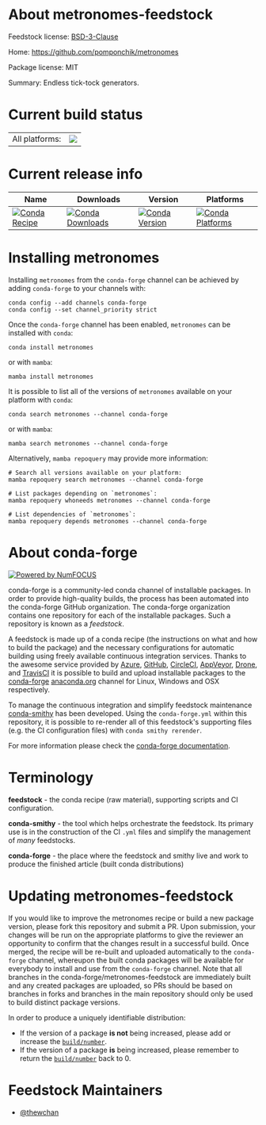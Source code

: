 About metronomes-feedstock
==========================

Feedstock license: [BSD-3-Clause](https://github.com/conda-forge/metronomes-feedstock/blob/main/LICENSE.txt)

Home: https://github.com/pomponchik/metronomes

Package license: MIT

Summary: Endless tick-tock generators.

Current build status
====================


<table><tr><td>All platforms:</td>
    <td>
      <a href="https://dev.azure.com/conda-forge/feedstock-builds/_build/latest?definitionId=23163&branchName=main">
        <img src="https://dev.azure.com/conda-forge/feedstock-builds/_apis/build/status/metronomes-feedstock?branchName=main">
      </a>
    </td>
  </tr>
</table>

Current release info
====================

| Name | Downloads | Version | Platforms |
| --- | --- | --- | --- |
| [![Conda Recipe](https://img.shields.io/badge/recipe-metronomes-green.svg)](https://anaconda.org/conda-forge/metronomes) | [![Conda Downloads](https://img.shields.io/conda/dn/conda-forge/metronomes.svg)](https://anaconda.org/conda-forge/metronomes) | [![Conda Version](https://img.shields.io/conda/vn/conda-forge/metronomes.svg)](https://anaconda.org/conda-forge/metronomes) | [![Conda Platforms](https://img.shields.io/conda/pn/conda-forge/metronomes.svg)](https://anaconda.org/conda-forge/metronomes) |

Installing metronomes
=====================

Installing `metronomes` from the `conda-forge` channel can be achieved by adding `conda-forge` to your channels with:

```
conda config --add channels conda-forge
conda config --set channel_priority strict
```

Once the `conda-forge` channel has been enabled, `metronomes` can be installed with `conda`:

```
conda install metronomes
```

or with `mamba`:

```
mamba install metronomes
```

It is possible to list all of the versions of `metronomes` available on your platform with `conda`:

```
conda search metronomes --channel conda-forge
```

or with `mamba`:

```
mamba search metronomes --channel conda-forge
```

Alternatively, `mamba repoquery` may provide more information:

```
# Search all versions available on your platform:
mamba repoquery search metronomes --channel conda-forge

# List packages depending on `metronomes`:
mamba repoquery whoneeds metronomes --channel conda-forge

# List dependencies of `metronomes`:
mamba repoquery depends metronomes --channel conda-forge
```


About conda-forge
=================

[![Powered by
NumFOCUS](https://img.shields.io/badge/powered%20by-NumFOCUS-orange.svg?style=flat&colorA=E1523D&colorB=007D8A)](https://numfocus.org)

conda-forge is a community-led conda channel of installable packages.
In order to provide high-quality builds, the process has been automated into the
conda-forge GitHub organization. The conda-forge organization contains one repository
for each of the installable packages. Such a repository is known as a *feedstock*.

A feedstock is made up of a conda recipe (the instructions on what and how to build
the package) and the necessary configurations for automatic building using freely
available continuous integration services. Thanks to the awesome service provided by
[Azure](https://azure.microsoft.com/en-us/services/devops/), [GitHub](https://github.com/),
[CircleCI](https://circleci.com/), [AppVeyor](https://www.appveyor.com/),
[Drone](https://cloud.drone.io/welcome), and [TravisCI](https://travis-ci.com/)
it is possible to build and upload installable packages to the
[conda-forge](https://anaconda.org/conda-forge) [anaconda.org](https://anaconda.org/)
channel for Linux, Windows and OSX respectively.

To manage the continuous integration and simplify feedstock maintenance
[conda-smithy](https://github.com/conda-forge/conda-smithy) has been developed.
Using the ``conda-forge.yml`` within this repository, it is possible to re-render all of
this feedstock's supporting files (e.g. the CI configuration files) with ``conda smithy rerender``.

For more information please check the [conda-forge documentation](https://conda-forge.org/docs/).

Terminology
===========

**feedstock** - the conda recipe (raw material), supporting scripts and CI configuration.

**conda-smithy** - the tool which helps orchestrate the feedstock.
                   Its primary use is in the construction of the CI ``.yml`` files
                   and simplify the management of *many* feedstocks.

**conda-forge** - the place where the feedstock and smithy live and work to
                  produce the finished article (built conda distributions)


Updating metronomes-feedstock
=============================

If you would like to improve the metronomes recipe or build a new
package version, please fork this repository and submit a PR. Upon submission,
your changes will be run on the appropriate platforms to give the reviewer an
opportunity to confirm that the changes result in a successful build. Once
merged, the recipe will be re-built and uploaded automatically to the
`conda-forge` channel, whereupon the built conda packages will be available for
everybody to install and use from the `conda-forge` channel.
Note that all branches in the conda-forge/metronomes-feedstock are
immediately built and any created packages are uploaded, so PRs should be based
on branches in forks and branches in the main repository should only be used to
build distinct package versions.

In order to produce a uniquely identifiable distribution:
 * If the version of a package **is not** being increased, please add or increase
   the [``build/number``](https://docs.conda.io/projects/conda-build/en/latest/resources/define-metadata.html#build-number-and-string).
 * If the version of a package **is** being increased, please remember to return
   the [``build/number``](https://docs.conda.io/projects/conda-build/en/latest/resources/define-metadata.html#build-number-and-string)
   back to 0.

Feedstock Maintainers
=====================

* [@thewchan](https://github.com/thewchan/)

